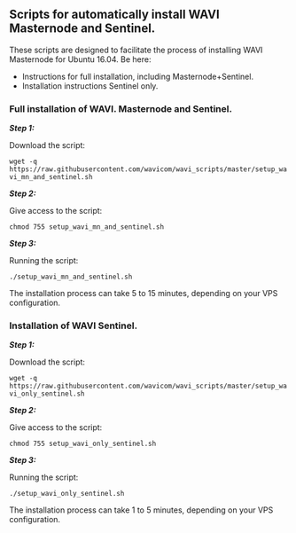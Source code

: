## Scripts for automatically install WAVI Masternode and Sentinel.

These scripts are designed to facilitate the process of installing WAVI Masternode for Ubuntu 16.04. Be here:

- Instructions for full installation, including Masternode+Sentinel. 
- Installation instructions Sentinel only.

### Full installation of WAVI. Masternode and Sentinel.

***Step 1:*** 

Download the script:

`wget -q https://raw.githubusercontent.com/wavicom/wavi_scripts/master/setup_wavi_mn_and_sentinel.sh`

***Step 2:***

Give access to the script:

`chmod 755 setup_wavi_mn_and_sentinel.sh`

***Step 3:***

Running the script:

`./setup_wavi_mn_and_sentinel.sh`

The installation process can take 5 to 15 minutes, depending on your VPS configuration.

### Installation of WAVI Sentinel.

***Step 1:*** 

Download the script:

`wget -q https://raw.githubusercontent.com/wavicom/wavi_scripts/master/setup_wavi_only_sentinel.sh`

***Step 2:***

Give access to the script:

`chmod 755 setup_wavi_only_sentinel.sh`

***Step 3:***

Running the script:

`./setup_wavi_only_sentinel.sh`

The installation process can take 1 to 5 minutes, depending on your VPS configuration.
